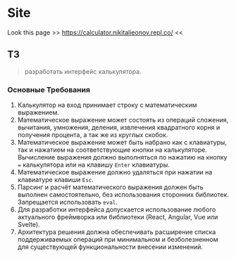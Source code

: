 # Site

Look this page >> https://calculator.nikitalieonov.repl.co/ <<

## ТЗ
>разработать интерфейс калькулятора. 
### Основные Требования

1. Калькулятор на вход принимает строку с математическим выражением.
2. Математическое выражение может состоять из операций сложения, вычитания, умножения, деления, извлечения квадратного корня и получения процента, а так же из круглых скобок.
3. Математическое выражение может быть набрано как с клавиатуры, так и нажатием на соответствующие кнопки на калькуляторе. Вычисление выражения должно выполняться по нажатию на кнопку `=` калькулятора или на клавишу `Enter` клавиатуры.
4. Математическое выражение должно удаляться при нажатии на клавиатуре клавиши `Esc`.
5. Парсинг и расчёт математического выражения должен быть выполнен самостоятельно, без использования сторонних библиотек. Запрещается использовать `eval`.
6. Для разработки интерфейса допускается использование любого актуального фреймворка или библиотеки (React, Angular, Vue или Svelte).
7. Архитектура решения должна обеспечивать расширение списка поддерживаемых операций при минимальном и безболезненном для существующей функциональности внесении изменений.
